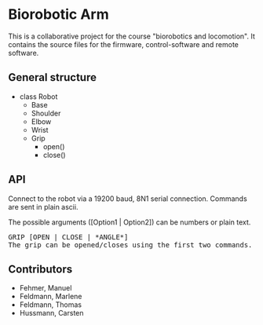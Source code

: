 # Biorobotic Arm

This is a collaborative project for the course "biorobotics and locomotion".
It contains the source files for the firmware, control-software and remote software.

## General structure
- class Robot
	- Base
    - Shoulder
    - Elbow
    - Wrist
    - Grip
        - open()
        - close()

## API
Connect to the robot via a 19200 baud, 8N1 serial connection.
Commands are sent in plain ascii.

The possible arguments ([Option1 | Option2]) can be numbers or plain text.
<pre>
GRIP [OPEN | CLOSE | *ANGLE*]
The grip can be opened/closes using the first two commands. *Angle* can be any number between 0 and 180.
</pre>

## Contributors
- Fehmer, Manuel
- Feldmann, Marlene
- Feldmann, Thomas
- Hussmann, Carsten
